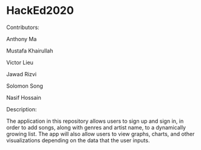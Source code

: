 # HackEd2020

Contributors: 

Anthony Ma 

Mustafa Khairullah

Victor Lieu

Jawad Rizvi

Solomon Song

Nasif Hossain

Description:

The application in this repository allows users to sign up and sign in, in order to add songs, along with genres and artist name, to a dynamically growing list. The app will also allow users to view graphs, charts, and other visualizations depending on the data that the user inputs.
